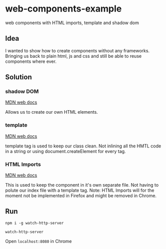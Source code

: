 # web-components-example
web components with HTML imports, template and shadow dom

## Idea
I wanted to show how to create components without any frameworks. Bringing us back to plain html, js and css and still be able to reuse components where ever.

## Solution

### shadow DOM
[MDN web docs](https://developer.mozilla.org/en-US/docs/Web/Web_Components/Using_shadow_DOM)

Allows us to create our own HTML elements.

### template
[MDN web docs](https://developer.mozilla.org/en-US/docs/Web/HTML/Element/template)

template tag is used to keep our class clean. Not inlining all the HMTL code in a string or using document.createElement for every tag.

### HTML Imports
[MDN web docs](https://developer.mozilla.org/en-US/docs/Web/Web_Components/HTML_Imports)

This is used to keep the component in it's own separate file. Not having to polute our index file with a template tag. Note: HTML Imports will for the moment not be implemented in Firefox and might be removed in Chrome.

## Run
`npm i -g watch-http-server`

`watch-http-server`

Open `localhost:8080` in Chrome